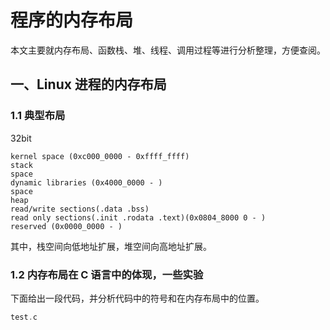 # 程序的内存布局

本文主要就内存布局、函数栈、堆、线程、调用过程等进行分析整理，方便查阅。  

## 一、Linux 进程的内存布局

### 1.1 典型布局

32bit

```code
kernel space (0xc000_0000 - 0xffff_ffff)
stack
space
dynamic libraries (0x4000_0000 - )
space
heap
read/write sections(.data .bss)
read only sections(.init .rodata .text)(0x0804_8000 0 - )
reserved (0x0000_0000 - )
```

其中，栈空间向低地址扩展，堆空间向高地址扩展。

### 1.2 内存布局在 C 语言中的体现，一些实验

下面给出一段代码，并分析代码中的符号和在内存布局中的位置。  

```C
test.c


```